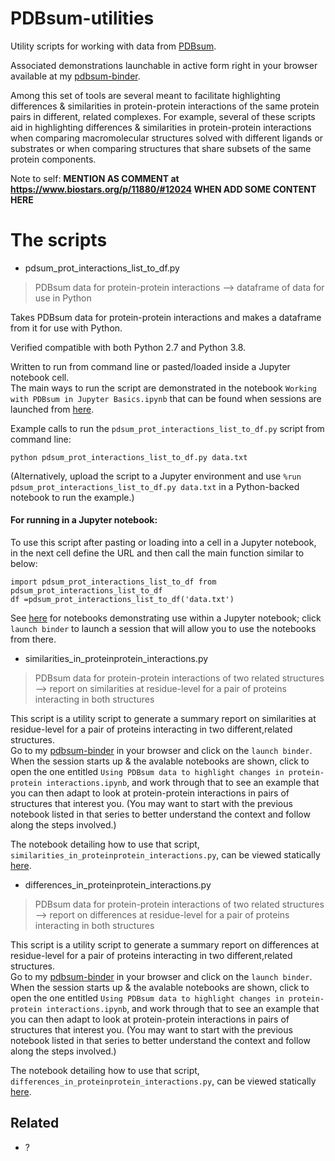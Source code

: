 # PDBsum-utilities

Utility scripts for working with data from [PDBsum](http://www.ebi.ac.uk/thornton-srv/databases/cgi-bin/pdbsum/GetPage.pl?pdbcode=index.html).

Associated demonstrations launchable in active form right in your browser available at my [pdbsum-binder](https://github.com/fomightez/pdbsum-binder).

Among this set of tools are several meant to facilitate highlighting differences & similarities in protein-protein interactions of the same protein pairs in different, related complexes. For example, several of these scripts aid in highlighting differences & similarities in protein-protein interactions when comparing macromolecular structures solved with different ligands or substrates or when comparing structures that share subsets of the same protein components. 

Note to self: **MENTION AS COMMENT at https://www.biostars.org/p/11880/#12024 WHEN ADD SOME CONTENT HERE**

# The scripts

* pdsum_prot_interactions_list_to_df.py
> PDBsum data for protein-protein interactions --> dataframe of data for use in Python

Takes PDBsum data for protein-protein interactions and makes a dataframe from it for use with Python.

Verified compatible with both Python 2.7 and Python 3.8.

Written to run from command line or pasted/loaded inside a Jupyter notebook cell.  
The main ways to run the script are demonstrated in the notebook `Working with PDBsum in Jupyter Basics.ipynb` that can be found when sessions are launched from [here](https://github.com/fomightez/pdbsum-binder).


Example calls to run the `pdsum_prot_interactions_list_to_df.py` script from command line:
```
python pdsum_prot_interactions_list_to_df.py data.txt
```

(Alternatively, upload the script to a Jupyter environment and use `%run pdsum_prot_interactions_list_to_df.py data.txt` in a Python-backed notebook to run the example.)



#### For running in a Jupyter notebook:

To use this script after pasting or loading into a cell in a Jupyter notebook, in the next cell define the URL and then call the main function similar to below:
```
import pdsum_prot_interactions_list_to_df from pdsum_prot_interactions_list_to_df
df =pdsum_prot_interactions_list_to_df('data.txt')
```
See [here](https://github.com/fomightez/pdbsum-binder) for notebooks demonstrating use within a Jupyter notebook; click `launch binder` to launch a session that will allow you to use the notebooks from there.

* similarities_in_proteinprotein_interactions.py
> PDBsum data for protein-protein interactions of two related structures --> report on similarities at residue-level for a pair of proteins interacting in both structures

This script is a utility script to generate a summary report on similarities at residue-level for a pair of proteins interacting in two different,related structures.  
Go to my [pdbsum-binder](https://github.com/fomightez/pdbsum-binder) in your browser and click on the `launch binder`. When the session starts up & the avalable notebooks are shown, click to open the one entitled `Using PDBsum data to highlight changes in protein-protein interactions.ipynb`, and work through that to see an example that you can then adapt to look at protein-protein interactions in pairs of structures that interest you. (You may want to start with the previous notebook listed in that series to better understand the context and follow along the steps involved.)

The notebook detailing how to use that script, `similarities_in_proteinprotein_interactions.py`, can be viewed statically [here](https://nbviewer.jupyter.org/github/fomightez/pdbsum-binder/blob/main/notebooks/Using%20PDBsum%20data%20to%20highlight%20changes%20in%20protein-protein%20interactions.ipynb).

* differences_in_proteinprotein_interactions.py
> PDBsum data for protein-protein interactions of two related structures --> report on differences at residue-level for a pair of proteins interacting in both structures

This script is a utility script to generate a summary report on differences at residue-level for a pair of proteins interacting in two different,related structures.  
Go to my [pdbsum-binder](https://github.com/fomightez/pdbsum-binder) in your browser and click on the `launch binder`. When the session starts up & the avalable notebooks are shown, click to open the one entitled `Using PDBsum data to highlight changes in protein-protein interactions.ipynb`, and work through that to see an example that you can then adapt to look at protein-protein interactions in pairs of structures that interest you. (You may want to start with the previous notebook listed in that series to better understand the context and follow along the steps involved.)

The notebook detailing how to use that script, `differences_in_proteinprotein_interactions.py`, can be viewed statically [here](https://nbviewer.jupyter.org/github/fomightez/pdbsum-binder/blob/main/notebooks/Using%20PDBsum%20data%20to%20highlight%20changes%20in%20protein-protein%20interactions.ipynb).


Related
-------

- ?
